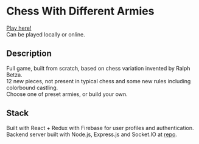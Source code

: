# Chess With Different Armies
[Play here!](https://chess-wda.herokuapp.com/)  
Can be played locally or online.

## Description
Full game, built from scratch, based on chess variation invented by Ralph Betza.\
12 new pieces, not present in typical chess and some new rules including colorbound castling.\
Choose one of preset armies, or build your own.

## Stack
Built with React + Redux with Firebase for user profiles and authentication.\
Backend server built with Node.js, Express.js and Socket.IO at [repo](https://github.com/Nemezisp/chess-wda-server/).
